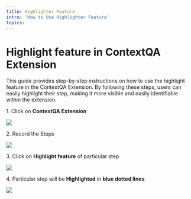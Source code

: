 ```yaml
---
title: Highlighter Feature
intro: 'How to Use Highlighter Feature'
topics:
---
```


# Highlight feature in ContextQA Extension

This guide provides step-by-step instructions on how to use the highlight feature in the ContextQA Extension. By following these steps, users can easily highlight their step, making it more visible and easily identifiable within the extension.

1\. Click on **ContextQA Extension**

![](https://ajeuwbhvhr.cloudimg.io/colony-recorder.s3.amazonaws.com/files/2024-03-01/1ca336bd-3d18-4822-a800-ec0f6e20c874/ascreenshot.jpeg?tl_px=544,0&br_px=1920,769&force_format=png&width=1120.0&wat=1&wat_opacity=0.7&wat_gravity=northwest&wat_url=https://colony-recorder.s3.us-west-1.amazonaws.com/images/watermarks/FB923C_standard.png&wat_pad=891,35)


2\. Record the Steps

![](https://ajeuwbhvhr.cloudimg.io/colony-recorder.s3.amazonaws.com/files/2024-03-01/a41b22fe-776c-4af2-b15d-af3de1cd5733/user_cropped_screenshot.jpeg?tl_px=200,0&br_px=1920,961&force_format=png&width=1120.0&wat=1&wat_opacity=0.7&wat_gravity=northwest&wat_url=https://colony-recorder.s3.us-west-1.amazonaws.com/images/watermarks/FB923C_standard.png&wat_pad=818,262)


3\. Click on **Highlight feature** of particular step

![](https://ajeuwbhvhr.cloudimg.io/colony-recorder.s3.amazonaws.com/files/2024-03-01/0834d4f6-bf33-4c92-836f-6326f8393b6a/user_cropped_screenshot.jpeg?tl_px=200,0&br_px=1920,961&force_format=png&width=1120.0&wat=1&wat_opacity=0.7&wat_gravity=northwest&wat_url=https://colony-recorder.s3.us-west-1.amazonaws.com/images/watermarks/FB923C_standard.png&wat_pad=975,256)


4\. Particular step will be **Highlighted** in **blue dotted lines**

![](https://ajeuwbhvhr.cloudimg.io/colony-recorder.s3.amazonaws.com/files/2024-03-01/36df3f2f-71a0-4b40-ac40-0e158c90cac3/user_cropped_screenshot.jpeg?tl_px=0,118&br_px=1719,1080&force_format=png&width=1120.0&wat=1&wat_opacity=0.7&wat_gravity=northwest&wat_url=https://colony-recorder.s3.us-west-1.amazonaws.com/images/watermarks/FB923C_standard.png&wat_pad=462,285)







